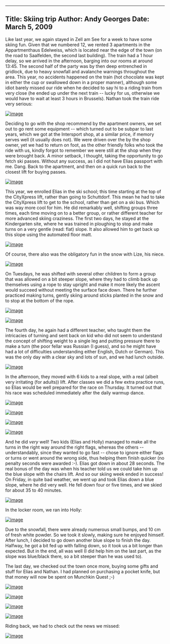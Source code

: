 -----
Title:  Skiing trip
Author: Andy Georges
Date: March 5, 2009
----







Like last year, we again stayed in Zell am See for a week to have some
skiing fun. Given that we numbered 12, we rented 3 apartments in the
Appartmenthaus Edelweiss, which is located near the edge of the town (on
the road to Saalfelden, the second last building). The train had a 1
hour delay, so we arrived in the afternoon, barging into our rooms at
around 13:45. The second half of the party was by then deep entrenched
in gridlock, due to heavy snowfall and avalanche warnings throughout the
area. This year, no accidents happened on the train (hot chocolate was
kept in either the cup or swallowed down in a proper manner), although
some idiot barely missed our ride when he decided to say hi to a riding
train from very close (he ended up under the next train -- lucky for us,
otherwise we would have to wait at least 3 hours in Brussels). Nathan
took the train ride very serious:


[![image](F1FC40B8-449F-473C-93C4-0A3A86DC7188-1.jpg)](http://www.flickr.com/photos/itkovian/3318828174/)


Deciding to go with the shop recommend by the apartment owners, we set
out to go rent some equipment -- which turned out to be subpar to last
years, which we got at the Intersport shop, at a similar price, if
memory serves well (it usually does not). We were driven over the by the
shop owner, yet we had to return on foot, as the other friendly folks
who took the ride with us, kindly forgot to remember we were still at
the shop when they were brought back. A minor setback, I thought, taking
the opportunity to go fetch ski passes. Without any success, as I did
not have Elias passport with me. Dang. Back to the apartment, and then
on a quick run back to the closest lift for buying passes.


[![image](F1FC40B8-449F-473C-93C4-0A3A86DC7188-2.jpg)](http://www.flickr.com/photos/itkovian/3318859730/)


This year, we enrolled Elias in the ski school; this time starting at
the top of the CityXpress lift, rather than going to Schuttdorf. This
mean he had to take the CityXpress lift to get to the school, rather
than get on a ski bus. Which was way more cool for him. He did
remarkably well, shifting groups three times, each time moving on to a
better group, or rather different teacher for more advanced skiing
craziness. The first two days, he stayed at the Kindergarten site, where
he was trained in ploughing to stop and make turns on a very gentle
(read: flat) slope. It also allowed him to get back up this slope using
the automated floor matt.


[![image](F1FC40B8-449F-473C-93C4-0A3A86DC7188-3.jpg)](http://www.flickr.com/photos/itkovian/3319854534/)


Of course, there also was the obligatory fun in the snow with Lize, his
niece.


[![image](F1FC40B8-449F-473C-93C4-0A3A86DC7188-4.jpg)](http://www.flickr.com/photos/itkovian/3319857410/)


On Tuesdays, he was shifted with several other children to form a group
that was allowed on a bit steeper slope, where they had to climb back up
themselves using a rope to stay upright and make it more likely the
ascent would succeed without meeting the surface face down. There he
further practiced making turns, gently skiing around sticks planted in
the snow and to stop at the bottom of the rope.


[![image](F1FC40B8-449F-473C-93C4-0A3A86DC7188-5.jpg)](http://www.flickr.com/photos/itkovian/3319040915/)


[![image](F1FC40B8-449F-473C-93C4-0A3A86DC7188-6.jpg)](http://www.flickr.com/photos/itkovian/3319907802/)


The fourth day, he again had a different teacher, who taught them the
intricacies of turning and sent back on kid who did not seem to
understand the concept of shifting weight to a single leg and putting
pressure there to make a turn (the poor fellar was Russian (I guess),
and so he might have had a lot of difficulties understanding either
English, Dutch or German). This was the only day with a clear sky and
lots of sun, and we had lunch outside.


[![image](F1FC40B8-449F-473C-93C4-0A3A86DC7188-7.jpg)](http://www.flickr.com/photos/itkovian/3319073469/)


In the afternoon, they moved with 6 kids to a real slope, with a real
(albeit very irritating (for adults)) lift. After classes we did a few
extra practice runs, so Elias would be well prepared for the race on
Thursday. It turned out that his race was scheduled immediately after
the daily warmup dance.


[![image](F1FC40B8-449F-473C-93C4-0A3A86DC7188-8.jpg)](http://www.flickr.com/photos/itkovian/3319864494/)


[![image](F1FC40B8-449F-473C-93C4-0A3A86DC7188-9.jpg)](http://www.flickr.com/photos/itkovian/3319934328/)


[![image](F1FC40B8-449F-473C-93C4-0A3A86DC7188-10.jpg)](http://www.flickr.com/photos/itkovian/3319118671/)


[![image](F1FC40B8-449F-473C-93C4-0A3A86DC7188-11.jpg)](http://www.flickr.com/photos/itkovian/3319946382/)


And he did *very* well! Two kids (Elias and Holly) managed to make all
the turns in the right way around the right flags, whereas the others --
understandably, since they wanted to go fast -- chose to ignore either
flags or turns or went around the wrong side, thus helping them finish
quicker (no penalty seconds were awarded :-). Elias got down in about 28
seconds. The real bonus of the day was when his teacher told us we could
take him up the blue slope with the chairs lift. And so our skiing week
ended in success! On Friday, in quite bad weather, we went up and took
Elias down a blue slope, where he did very well. He fell down four or
five times, and we skied for about 35 to 40 minutes.


[![image](F1FC40B8-449F-473C-93C4-0A3A86DC7188-12.jpg)](http://www.flickr.com/photos/itkovian/3319950268/)


In the locker room, we ran into Holly:


[![image](F1FC40B8-449F-473C-93C4-0A3A86DC7188-13.jpg)](http://www.flickr.com/photos/itkovian/3319126691/)


Due to the snowfall, there were already numerous small bumps, and 10 cm
of fresh white powder. So we took it slowly, making sure he enjoyed
himself. After lunch, I decided to go down another blue slope to finish
the day. Halfway, he got a bit fed up with falling down, so it took us a
bit longer than expected. But in the end, all was well (I did help him
on the last part, as the slope was blue/black there, so a bit steeper
than he was used to).


The last day, we checked out the town once more, buying some gifts and
stuff for Elias and Nathan. I had planned on purchasing a pocket knife,
but that money will now be spent on Munchkin Quest ;-)


[![image](F1FC40B8-449F-473C-93C4-0A3A86DC7188-14.jpg)](http://www.flickr.com/photos/itkovian/3318313409/)


[![image](F1FC40B8-449F-473C-93C4-0A3A86DC7188-15.jpg)](http://www.flickr.com/photos/itkovian/3319192734/)


[![image](F1FC40B8-449F-473C-93C4-0A3A86DC7188-16.jpg)](http://www.flickr.com/photos/itkovian/3318377937/)


[![image](F1FC40B8-449F-473C-93C4-0A3A86DC7188-17.jpg)](http://www.flickr.com/photos/itkovian/3318323269/)


Riding back, we had to check out the news we missed:


[![image](F1FC40B8-449F-473C-93C4-0A3A86DC7188-18.jpg)](http://www.flickr.com/photos/itkovian/3319793826/)





